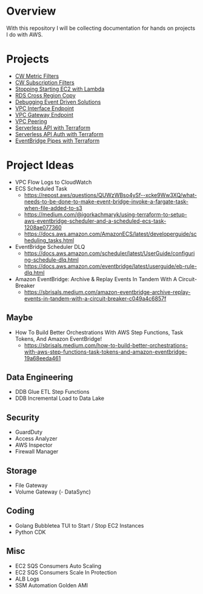 # Overview
With this repository I will be collecting documentation for hands on projects I do with AWS.

# Projects
- [CW Metric Filters](cloudwatch-metric-filters/README.md)
- [CW Subscription Filters](cloudwatch-subscription-filters/README.md)
- [Stopping Starting EC2 with Lambda](lambda-start-stop-ec2/README.md)
- [RDS Cross Region Copy](rds-cross-region-copy/README.md)
- [Debugging Event Driven Solutions](debugging-event-driven-solutions/README.md)
- [VPC Interface Endpoint](vpc-interface-endpoint/README.md)
- [VPC Gateway Endpoint](vpc-gateway-endpoint/README.md)
- [VPC Peering](vpc-peering/README.md)
- [Serverless API with Terraform](serverless-terraform-api/README.md)
- [Serverless API Auth with Terraform](serverless-terraform-api-auth/README.md)
- [EventBridge Pipes with Terraform](serverless-terraform-events/README.md)

# Project Ideas
- VPC Flow Logs to CloudWatch
- ECS Scheduled Task
    + https://repost.aws/questions/QUWzWBso4ySf--xcke9Ww3XQ/what-needs-to-be-done-to-make-event-bridge-invoke-a-fargate-task-when-file-added-to-s3
    + https://medium.com/@igorkachmaryk/using-terraform-to-setup-aws-eventbridge-scheduler-and-a-scheduled-ecs-task-1208ae077360
    + https://docs.aws.amazon.com/AmazonECS/latest/developerguide/scheduling_tasks.html
- EventBridge Scheduler DLQ
    + https://docs.aws.amazon.com/scheduler/latest/UserGuide/configuring-schedule-dlq.html
    + https://docs.aws.amazon.com/eventbridge/latest/userguide/eb-rule-dlq.html
- Amazon EventBridge: Archive & Replay Events In Tandem With A Circuit-Breaker
    + https://sbrisals.medium.com/amazon-eventbridge-archive-replay-events-in-tandem-with-a-circuit-breaker-c049a4c6857f

## Maybe
- How To Build Better Orchestrations With AWS Step Functions, Task Tokens, And Amazon EventBridge!
    + https://sbrisals.medium.com/how-to-build-better-orchestrations-with-aws-step-functions-task-tokens-and-amazon-eventbridge-19a68eeda461

## Data Engineering
- DDB Glue ETL Step Functions
- DDB Incremental Load to Data Lake

## Security
- GuardDuty 
- Access Analyzer
- AWS Inspector
- Firewall Manager

## Storage
- File Gateway
- Volume Gateway
(- DataSync)

## Coding
- Golang Bubbletea TUI to Start / Stop EC2 Instances
- Python CDK

## Misc
- EC2 SQS Consumers Auto Scaling
- EC2 SQS Consumers Scale In Protection
- ALB Logs
- SSM Automation Golden AMI